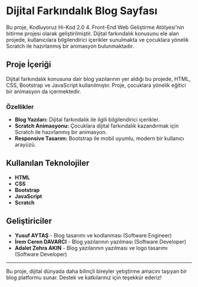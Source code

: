 # Dijital Farkındalık Blog Sayfası

Bu proje, Kodluyoruz Hi-Kod 2.0 4. Front-End Web Geliştirme Atölyesi'nin bitirme projesi olarak geliştirilmiştir. Dijital farkındalık konusunu ele alan projede, kullanıcılara bilgilendirici içerikler sunulmakta ve çocuklara yönelik Scratch ile hazırlanmış bir animasyon bulunmaktadır.

## Proje İçeriği

Dijital farkındalık konusuna dair blog yazılarının yer aldığı bu projede, HTML, CSS, Bootstrap ve JavaScript kullanılmıştır. Proje, çocuklara yönelik eğitici bir animasyon da içermektedir.

### Özellikler

- **Blog Yazıları:** Dijital farkındalık ile ilgili bilgilendirici içerikler.
- **Scratch Animasyonu:** Çocuklara dijital farkındalık kazandırmak için Scratch ile hazırlanmış bir animasyon.
- **Responsive Tasarım:** Bootstrap ile mobil uyumlu, modern bir kullanıcı arayüzü.

## Kullanılan Teknolojiler

- **HTML**
- **CSS**
- **Bootstrap**
- **JavaScript**
- **Scratch**

## Geliştiriciler

- **Yusuf AYTAŞ** - Blog tasarımı ve kodlanması (Software Engineer)
- **İrem Ceren DAVARCI** - Blog yazılarının yazılması (Software Developer)
- **Adalet Zehra AKIN** - Blog yazılarının yazılması ve logo tasarımı (Software Developer)

---

Bu proje, dijital dünyada daha bilinçli bireyler yetiştirme amacını taşıyan bir blog platformu sunar. Destek ve katkılarınız için teşekkür ederiz!
